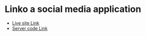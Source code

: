 # Linko a social media application

- [Live site Link](https://linko-7c35f.web.app/)
- [Server code Link](https://linko-7c35f.web.app/)
